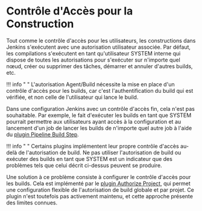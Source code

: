 # Contrôle d'Accès pour la Construction

<div class="couleur-introduction">
Tout comme le contrôle d'accès pour les utilisateurs, les constructions dans Jenkins s'exécutent avec une autorisation utilisateur associée. Par défaut, les compilations s'exécutent en tant qu'utilisateur SYSTEM interne qui dispose de toutes les autorisations pour s'exécuter sur n'importe quel nœud, créer ou supprimer des tâches, démarrer et annuler d'autres builds, etc.
</div>

!!! info " "
    L'autorisation Agent/Build nécessite la mise en place d'un contrôle d'accès pour les builds, car c'est l'authentification du build qui est vérifiée, et non celle de l'utilisateur qui lance le build.

Dans une configuration Jenkins avec un contrôle d'accès fin, cela n'est pas souhaitable. Par exemple, le fait d'exécuter les builds en tant que SYSTEM pourrait permettre aux utilisateurs ayant accès à la configuration et au lancement d'un job de lancer les builds de n'importe quel autre job à l'aide du [plugin Pipeline Build Step](https://plugins.jenkins.io/pipeline-build-step).

!!! info " "
    Certains plugins implémentent leur propre contrôle d'accès au-delà de l'autorisation de build. Ne pas utiliser l'autorisation de build ou exécuter des builds en tant que SYSTEM est un indicateur que des problèmes tels que celui décrit ci-dessus peuvent se produire.

Une solution à ce problème consiste à configurer le contrôle d'accès pour les builds. Cela est implémenté par le [plugin Authorize Project](https://plugins.jenkins.io/authorize-project), qui permet une configuration flexible de l'autorisation de build globale et par projet. Ce plugin n'est toutefois pas activement maintenu, et cette approche présente des limites connues.

